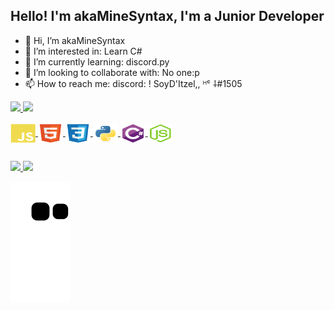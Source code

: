## Hello! I'm akaMineSyntax, I'm a Junior Developer
 
 - 👋 Hi, I’m akaMineSyntax
- 👀 I’m interested in: Learn C#
- 🌱 I’m currently learning: discord.py
- 💞️ I’m looking to collaborate with: No one:p
- 📫 How to reach me: discord: !  SoyD'Itzel,, ᴴᶜ ⸸#1505

 <div>
  <a href="https://github.com/akaMineSyntax">
  <img height="180em" src="https://github-readme-stats.vercel.app/api?username=akaMineSyntax&show_icons=true&theme=dracula&include_all_commits=true&count_private=true"/>
  <img height="180em" src="https://github-readme-stats.vercel.app/api/top-langs/?username=akaMineSyntax&layout=compact&langs_count=7&theme=dracula"/>
</div>
<div style="display: inline_block"><br>
  <img align="center" alt="Rafa-Js" height="30" width="40" src="https://raw.githubusercontent.com/devicons/devicon/master/icons/javascript/javascript-plain.svg">
  <img align="center" alt="Rafa-HTML" height="30" width="40" src="https://raw.githubusercontent.com/devicons/devicon/master/icons/html5/html5-original.svg">
  <img align="center" alt="Rafa-CSS" height="30" width="40" src="https://raw.githubusercontent.com/devicons/devicon/master/icons/css3/css3-original.svg">
  <img align="center" alt="Rafa-Python" height="30" width="40" src="https://raw.githubusercontent.com/devicons/devicon/master/icons/python/python-original.svg">
  <img align="center" alt="Rafa-Csharp" height="30" width="40" src="https://raw.githubusercontent.com/devicons/devicon/master/icons/csharp/csharp-original.svg">
  <img align="center" alt="Rafa-Csharp" height="30" width="40" src="https://raw.githubusercontent.com/devicons/devicon/c5378d6c2510ffa0b3e4475af95618a8048d6cf1/icons/nodejs/nodejs-original.svg">
</div>
  
  ##

<div> 
  <a href=""></a>
 <a href="https://discord.gg/nationsquad" target="_blank"><img src="https://img.shields.io/badge/Discord-7289DA?style=for-the-badge&logo=discord&logoColor=white" target="_blank">
<a href="https://www.youtube.com/channel/UC1DJSJnHeNArKhBrAXRIBLA" target="_blank"><img src="https://img.shields.io/badge/YouTube-FF0000?style=for-the-badge&logo=youtube&logoColor=white" target="_blank"></a>
 </a> 
 
  ![Snake animation](https://github.com/rafaballerini/rafaballerini/blob/output/github-contribution-grid-snake.svg)
 
</div>
